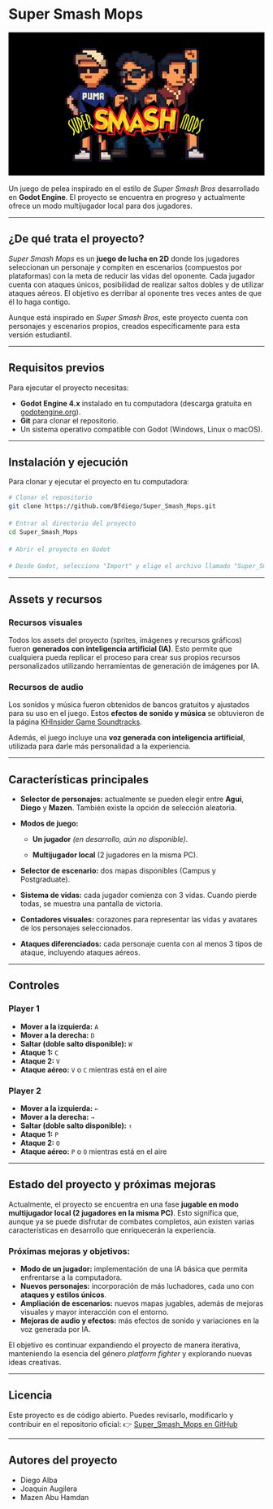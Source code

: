 # Super Smash Mops

![Pantalla principal](assets/images/main_screen.jpg)

Un juego de pelea inspirado en el estilo de *Super Smash Bros* desarrollado en **Godot Engine**. El proyecto se encuentra en progreso y actualmente ofrece un modo multijugador local para dos jugadores.

---

## ¿De qué trata el proyecto?

*Super Smash Mops* es un **juego de lucha en 2D** donde los jugadores seleccionan un personaje y compiten en escenarios (compuestos por plataformas) con la meta de reducir las vidas del oponente. Cada jugador cuenta con ataques únicos, posibilidad de realizar saltos dobles y de utilizar ataques aéreos. El objetivo es derribar al oponente tres veces antes de que él lo haga contigo.

Aunque está inspirado en *Super Smash Bros*, este proyecto cuenta con personajes y escenarios propios, creados específicamente para esta versión estudiantil.

---

## Requisitos previos

Para ejecutar el proyecto necesitas:

* **Godot Engine 4.x** instalado en tu computadora (descarga gratuita en [godotengine.org](https://godotengine.org/)).
* **Git** para clonar el repositorio.
* Un sistema operativo compatible con Godot (Windows, Linux o macOS).

---

## Instalación y ejecución

Para clonar y ejecutar el proyecto en tu computadora:

```bash
# Clonar el repositorio
git clone https://github.com/Bfdiego/Super_Smash_Mops.git

# Entrar al directorio del proyecto
cd Super_Smash_Mops

# Abrir el proyecto en Godot

# Desde Godot, selecciona "Import" y elige el archivo llamado "Super_Smash_Mops"
```

---

## Assets y recursos

### Recursos visuales

Todos los assets del proyecto (sprites, imágenes y recursos gráficos) fueron **generados con inteligencia artificial (IA)**. Esto permite que cualquiera pueda replicar el proceso para crear sus propios recursos personalizados utilizando herramientas de generación de imágenes por IA.

### Recursos de audio

Los sonidos y música fueron obtenidos de bancos gratuitos y ajustados para su uso en el juego. Estos **efectos de sonido y música** se obtuvieron de la página [KHInsider Game Soundtracks](https://downloads.khinsider.com/game-soundtracks/album/super-smash-bros-brawl-gamerip).  

Además, el juego incluye una **voz generada con inteligencia artificial**, utilizada para darle más personalidad a la experiencia.

---

## Características principales

* **Selector de personajes:** actualmente se pueden elegir entre **Agui**, **Diego** y **Mazen**. También existe la opción de selección aleatoria.
* **Modos de juego:**

  * **Un jugador** *(en desarrollo, aún no disponible)*.

  * **Multijugador local** (2 jugadores en la misma PC).
* **Selector de escenario:** dos mapas disponibles (Campus y Postgraduate).
* **Sistema de vidas:** cada jugador comienza con 3 vidas. Cuando pierde todas, se muestra una pantalla de victoria.
* **Contadores visuales:** corazones para representar las vidas y avatares de los personajes seleccionados.
* **Ataques diferenciados:** cada personaje cuenta con al menos 3 tipos de ataque, incluyendo ataques aéreos.

---

## Controles

### Player 1

* **Mover a la izquierda:** `A`
* **Mover a la derecha:** `D`
* **Saltar (doble salto disponible):** `W`
* **Ataque 1:** `C`
* **Ataque 2:** `V`
* **Ataque aéreo:** `V` o `C` mientras está en el aire

### Player 2

* **Mover a la izquierda:** `←`
* **Mover a la derecha:** `→`
* **Saltar (doble salto disponible):** `↑`
* **Ataque 1:** `P`
* **Ataque 2:** `O`
* **Ataque aéreo:** `P` o `O` mientras está en el aire

---

## Estado del proyecto y próximas mejoras

Actualmente, el proyecto se encuentra en una fase **jugable en modo multijugador local (2 jugadores en la misma PC)**. Esto significa que, aunque ya se puede disfrutar de combates completos, aún existen varias características en desarrollo que enriquecerán la experiencia.

### Próximas mejoras y objetivos:

* **Modo de un jugador:** implementación de una IA básica que permita enfrentarse a la computadora.  
* **Nuevos personajes:** incorporación de más luchadores, cada uno con **ataques y estilos únicos**.  
* **Ampliación de escenarios:** nuevos mapas jugables, además de mejoras visuales y mayor interacción con el entorno.
* **Mejoras de audio y efectos:** más efectos de sonido y variaciones en la voz generada por IA.  

El objetivo es continuar expandiendo el proyecto de manera iterativa, manteniendo la esencia del género *platform fighter* y explorando nuevas ideas creativas.

---

## Licencia

Este proyecto es de código abierto. Puedes revisarlo, modificarlo y contribuir en el repositorio oficial:
👉 [Super\_Smash\_Mops en GitHub](https://github.com/Bfdiego/Super_Smash_Mops.git)

---

## Autores del proyecto

* Diego Alba
* Joaquin Augilera
* Mazen Abu Hamdan
